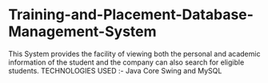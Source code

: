 # Training-and-Placement-Database-Management-System
This System provides the facility of viewing both the personal and academic information of the student and the company can also search for eligible students. TECHNOLOGIES USED :- Java Core Swing and MySQL
